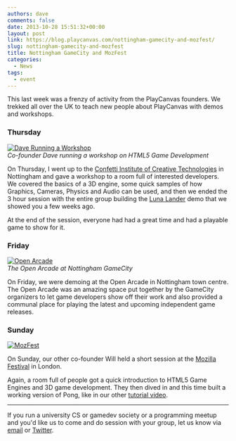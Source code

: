 ```yaml
---
authors: dave
comments: false
date: 2013-10-28 15:51:32+00:00
layout: post
link: https://blog.playcanvas.com/nottingham-gamecity-and-mozfest/
slug: nottingham-gamecity-and-mozfest
title: Nottingham GameCity and MozFest
categories:
  - News
tags:
  - event
---
```


This last week was a frenzy of activity from the PlayCanvas founders. We trekked all over the UK to teach new people about PlayCanvas with demos and workshops.

### Thursday

[![Dave Running a Workshop](/img/confetti-workshop.jpg)](/img/confetti-workshop.jpg)
<br />_Co-founder Dave running a workshop on HTML5 Game Development_

On Thursday, I went up to the [Confetti Institute of Creative Technologies](https://confetti.ac.uk/) in Nottingham and gave a workshop to a room full of interested developers. We covered the basics of a 3D engine, some quick samples of how Graphics, Cameras, Physics and Audio can be used, and then we ended the 3 hour session with the entire group building the [Luna Lander](https://www.youtube.com/watch?v=zQQCfd1xEKg) demo that we showed you a few weeks ago.

At the end of the session, everyone had had a great time and had a playable game to show for it.

### Friday

[![Open Arcade](/img/open-arcade.jpg)](/img/open-arcade.jpg)
<br />_The Open Arcade at Nottingham GameCity_

On Friday, we were demoing at the Open Arcade in Nottingham town centre. The Open Arcade was an amazing space put together by the GameCity organizers to let game developers show off their work and also provided a communal place for playing the latest and upcoming independent game releases.

### Sunday

[![MozFest](https://farm8.staticflickr.com/7342/10513561445_076e91c2b9_z.jpg)](https://www.flickr.com/photos/mozillaeu/10513561445/)

On Sunday, our other co-founder Will held a short session at the [Mozilla Festival](https://www.mozillafestival.org/) in London.

Again, a room full of people got a quick introduction to HTML5 Game Engines and 3D game development. They then dived in and this time built a working version of Pong, like in our other [tutorial video](https://www.youtube.com/watch?v=oeR-flW-ojw).

---

If you run a university CS or gamedev society or a programming meetup and you'd like us to come and do session with your group, let us know via [email](mailto:info@playcanvas.com) or [Twitter](https://twitter.com/playcanvas).
